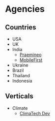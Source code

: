# Agencies

## Countries

- USA
- UK
- India
	+ [Praemineo](https://www.praemineo.com)
	+ [MobileFirst]()
- Ukraine
- Brazil
- Thailand
- Indonesia

## Verticals

- Climate
	+ [ClimaTech Dev](https://climatech.dev)